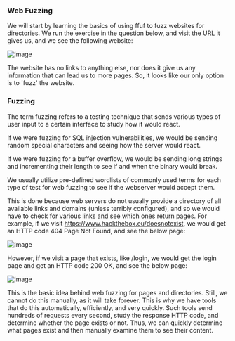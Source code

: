 ### Web Fuzzing

We will start by learning the basics of using ffuf to fuzz websites for directories. We run the exercise in the question below, and visit the URL it gives us, and we see the following website:

![image](https://github.com/tHeStRyNg/SecureSphereLabs/assets/118682909/91239053-5526-4cad-9ffe-d6b30c6aee00)

The website has no links to anything else, nor does it give us any information that can lead us to more pages. So, it looks like our only option is to 'fuzz' the website.

### Fuzzing
The term fuzzing refers to a testing technique that sends various types of user input to a certain interface to study how it would react. 

If we were fuzzing for SQL injection vulnerabilities, we would be sending random special characters and seeing how the server would react. 

If we were fuzzing for a buffer overflow, we would be sending long strings and incrementing their length to see if and when the binary would break.

We usually utilize pre-defined wordlists of commonly used terms for each type of test for web fuzzing to see if the webserver would accept them. 

This is done because web servers do not usually provide a directory of all available links and domains (unless terribly configured), and so we would have to check for various links and see which ones return pages. For example, if we visit https://www.hackthebox.eu/doesnotexist, we would get an HTTP code 404 Page Not Found, and see the below page:

![image](https://github.com/tHeStRyNg/SecureSphereLabs/assets/118682909/dc92f646-90d4-419f-9f34-48f9b82725f0)

However, if we visit a page that exists, like /login, we would get the login page and get an HTTP code 200 OK, and see the below page:

![image](https://github.com/tHeStRyNg/SecureSphereLabs/assets/118682909/32132f17-62da-4cec-8fb3-9ade8cc7577b)

This is the basic idea behind web fuzzing for pages and directories. Still, we cannot do this manually, as it will take forever. This is why we have tools that do this automatically, efficiently, and very quickly. Such tools send hundreds of requests every second, study the response HTTP code, and determine whether the page exists or not. Thus, we can quickly determine what pages exist and then manually examine them to see their content.


